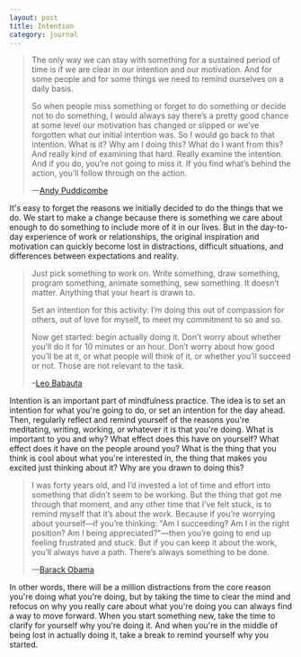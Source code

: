 ```yaml
---
layout: post
title: Intention
category: journal
---
```


>The only way we can stay with something for a sustained period of time is if we are clear in our intention and our motivation. And for some people and for some things we need to remind ourselves on a daily basis.
>
>So when people miss something or forget to do something or decide not to do something, I would always say there’s a pretty good chance at some level our motivation has changed or slipped or we’ve forgotten what our initial intention was. So I would go back to that intention. What is it? Why am I doing this? What do I want from this? And really kind of examining that hard. Really examine the intention. And if you do, you’re not going to miss it. If you find what’s behind the action, you’ll follow through on the action.
>
>—[Andy Puddicombe](https://www.headspace.com/blog/view/357/radio-headspace-andy-answers-your-questions-)

It's easy to forget the reasons we initially decided to do the things that we do. We start to make a change because there is something we care about enough to do something to include more of it in our lives. But in the day-to-day experience of work or relationships, the original inspiration and motivation can quickly become lost in distractions, difficult situations, and differences between expectations and reality.

>Just pick something to work on. Write something, draw something, program something, animate something, sew something. It doesn’t matter. Anything that your heart is drawn to.
>
>Set an intention for this activity: I’m doing this out of compassion for others, out of love for myself, to meet my commitment to so and so.
>
>Now get started: begin actually doing it. Don’t worry about whether you’ll do it for 10 minutes or an hour. Don’t worry about how good you’ll be at it, or what people will think of it, or whether you’ll succeed or not. Those are not relevant to the task.
>
>–[Leo Babauta](http://zenhabits.net/lost/)

Intention is an important part of mindfulness practice. The idea is to set an intention for what you're going to do, or set an intention for the day ahead. Then, regularly reflect and remind yourself of the reasons you're meditating, writing, working, or whatever it is that you're doing. What is important to you and why? What effect does this have on yourself? What effect does it have on the people around you? What is the thing that you think is cool about what you're interested in, the thing that makes you excited just thinking about it? Why are you drawn to doing this?

>I was forty years old, and I’d invested a lot of time and effort into something that didn’t seem to be working. But the thing that got me through that moment, and any other time that I’ve felt stuck, is to remind myself that it’s about the work. Because if you’re worrying about yourself—if you’re thinking: "Am I succeeding? Am I in the right position? Am I being appreciated?"—then you’re going to end up feeling frustrated and stuck. But if you can keep it about the work, you’ll always have a path. There’s always something to be done.
>
>—[Barack Obama](https://www.facebook.com/humansofnewyork/photos/pb.102099916530784.-2207520000.1425158439./879557375451697/?type=3&theater)

In other words, there will be a million distractions from the core reason you're doing what you're doing, but by taking the time to clear the mind and refocus on why you really care about what you're doing you can always find a way to move forward. When you start something new, take the time to clarify for yourself why you're doing it. And when you're in the middle of being lost in actually doing it, take a break to remind yourself why you started.
